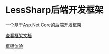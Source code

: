 # LessSharp后端开发框架         

一个基于Asp.Net Core的后端开发框架    

[查看框架文档](http://caijt.com/lessSharp/)

[框架体验](http://test.caijt.com:9001/)